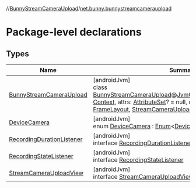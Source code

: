 //[BunnyStreamCameraUpload](../../index.md)/[net.bunny.bunnystreamcameraupload](index.md)

# Package-level declarations

## Types

| Name | Summary |
|---|---|
| [BunnyStreamCameraUpload](-bunny-stream-camera-upload/index.md) | [androidJvm]<br>class [BunnyStreamCameraUpload](-bunny-stream-camera-upload/index.md)@[JvmOverloads](https://kotlinlang.org/api/core/kotlin-stdlib/kotlin.jvm/-jvm-overloads/index.html)constructor(context: [Context](https://developer.android.com/reference/kotlin/android/content/Context.html), attrs: [AttributeSet](https://developer.android.com/reference/kotlin/android/util/AttributeSet.html)? = null, defStyleAttr: [Int](https://kotlinlang.org/api/core/kotlin-stdlib/kotlin/-int/index.html) = 0) : [FrameLayout](https://developer.android.com/reference/kotlin/android/widget/FrameLayout.html), [StreamCameraUploadView](-stream-camera-upload-view/index.md) |
| [DeviceCamera](-device-camera/index.md) | [androidJvm]<br>enum [DeviceCamera](-device-camera/index.md) : [Enum](https://kotlinlang.org/api/core/kotlin-stdlib/kotlin/-enum/index.html)&lt;[DeviceCamera](-device-camera/index.md)&gt; |
| [RecordingDurationListener](-recording-duration-listener/index.md) | [androidJvm]<br>interface [RecordingDurationListener](-recording-duration-listener/index.md) |
| [RecordingStateListener](-recording-state-listener/index.md) | [androidJvm]<br>interface [RecordingStateListener](-recording-state-listener/index.md) |
| [StreamCameraUploadView](-stream-camera-upload-view/index.md) | [androidJvm]<br>interface [StreamCameraUploadView](-stream-camera-upload-view/index.md) |